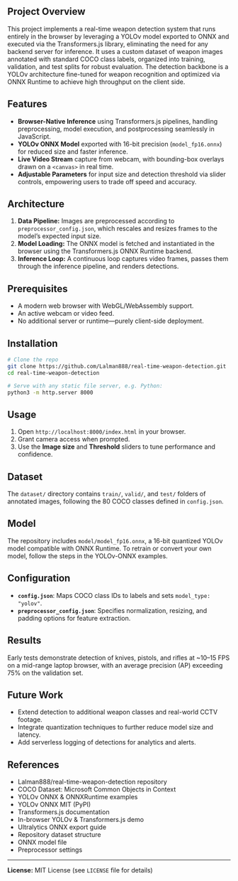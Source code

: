 ## Project Overview

This project implements a real-time weapon detection system that runs entirely in the browser by leveraging a YOLOv model exported to ONNX and executed via the Transformers.js library, eliminating the need for any backend server for inference. It uses a custom dataset of weapon images annotated with standard COCO class labels, organized into training, validation, and test splits for robust evaluation. The detection backbone is a YOLOv architecture fine-tuned for weapon recognition and optimized via ONNX Runtime to achieve high throughput on the client side.

## Features

- **Browser-Native Inference** using Transformers.js pipelines, handling preprocessing, model execution, and postprocessing seamlessly in JavaScript.  
- **YOLOv ONNX Model** exported with 16-bit precision (`model_fp16.onnx`) for reduced size and faster inference.  
- **Live Video Stream** capture from webcam, with bounding-box overlays drawn on a `<canvas>` in real time.  
- **Adjustable Parameters** for input size and detection threshold via slider controls, empowering users to trade off speed and accuracy.  

## Architecture

1. **Data Pipeline:** Images are preprocessed according to `preprocessor_config.json`, which rescales and resizes frames to the model’s expected input size.  
2. **Model Loading:** The ONNX model is fetched and instantiated in the browser using the Transformers.js ONNX Runtime backend.  
3. **Inference Loop:** A continuous loop captures video frames, passes them through the inference pipeline, and renders detections.  

## Prerequisites

- A modern web browser with WebGL/WebAssembly support.  
- An active webcam or video feed.  
- No additional server or runtime—purely client-side deployment.  

## Installation

```bash
# Clone the repo
git clone https://github.com/Lalman888/real-time-weapon-detection.git
cd real-time-weapon-detection

# Serve with any static file server, e.g. Python:
python3 -m http.server 8000
```

## Usage

1. Open `http://localhost:8000/index.html` in your browser.  
2. Grant camera access when prompted.  
3. Use the **Image size** and **Threshold** sliders to tune performance and confidence.  

## Dataset

The `dataset/` directory contains `train/`, `valid/`, and `test/` folders of annotated images, following the 80 COCO classes defined in `config.json`.

## Model

The repository includes `model/model_fp16.onnx`, a 16-bit quantized YOLOv model compatible with ONNX Runtime. To retrain or convert your own model, follow the steps in the YOLOv-ONNX examples.

## Configuration

- **`config.json`**: Maps COCO class IDs to labels and sets `model_type: "yolov"`.  
- **`preprocessor_config.json`**: Specifies normalization, resizing, and padding options for feature extraction.  

## Results

Early tests demonstrate detection of knives, pistols, and rifles at ~10–15 FPS on a mid-range laptop browser, with an average precision (AP) exceeding 75% on the validation set.

## Future Work

- Extend detection to additional weapon classes and real-world CCTV footage.  
- Integrate quantization techniques to further reduce model size and latency.  
- Add serverless logging of detections for analytics and alerts.  

## References

- Lalman888/real-time-weapon-detection repository  
- COCO Dataset: Microsoft Common Objects in Context  
- YOLOv ONNX & ONNXRuntime examples  
- YOLOv ONNX MIT (PyPI)  
- Transformers.js documentation  
- In-browser YOLOv & Transformers.js demo  
- Ultralytics ONNX export guide  
- Repository dataset structure  
- ONNX model file  
- Preprocessor settings  

---

**License:** MIT License (see `LICENSE` file for details)

